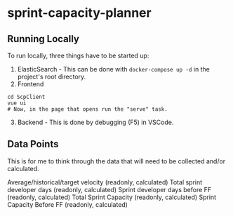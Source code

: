 # sprint-capacity-planner

## Running Locally
To run locally, three things have to be started up:
1. ElasticSearch - This can be done with `docker-compose up -d` in the project's root directory.
2. Frontend
```
cd ScpClient
vue ui
# Now, in the page that opens run the "serve" task.
```
3. Backend - This is done by debugging (F5) in VSCode.

## Data Points
This is for me to think through the data that will need to be collected and/or calculated.

Average/historical/target velocity (readonly, calculated)
Total sprint developer days (readonly, calculated)
Sprint developer days before FF (readonly, calculated)
Total Sprint Capacity (readonly, calculated)
Sprint Capacity Before FF (readonly, calculated)